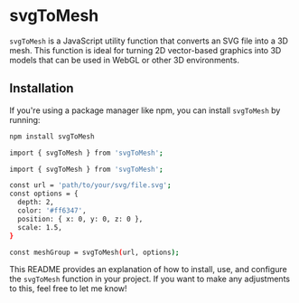 # svgToMesh

`svgToMesh` is a JavaScript utility function that converts an SVG file into a 3D mesh. This function is ideal for turning 2D vector-based graphics into 3D models that can be used in WebGL or other 3D environments.

## Installation

If you're using a package manager like npm, you can install `svgToMesh` by running:

```bash
npm install svgToMesh

import { svgToMesh } from 'svgToMesh';

import { svgToMesh } from 'svgToMesh';

const url = 'path/to/your/svg/file.svg';
const options = {
  depth: 2,
  color: '#ff6347',
  position: { x: 0, y: 0, z: 0 },
  scale: 1.5,
}

const meshGroup = svgToMesh(url, options);

```


This README provides an explanation of how to install, use, and configure the `svgToMesh` function in your project. If you want to make any adjustments to this, feel free to let me know!

